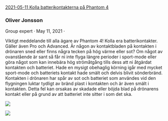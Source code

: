 [2021-05-11 Kolla batterikontakterna på Phantom 4](https://www.facebook.com/groups/djisweden/posts/3731466936952458/)

### Oliver Jonsson
Group expert
  · May 11, 2021  · 

Viktigt meddelande till alla ägare av Phantom 4!
Kolla era batterikontakter. Gäller även Pro och Advanced.
Är någon av kontaktbladen på kontakten i drönaren sned eller finns några tecken på hög värme eller sot? Om något av ovanstående är sant så får ni inte flyga längre perioder i sport-mode eller göra något som kan innebära hög strömåtgång tills dess att ni åtgärdat kontakten och batteriet.
Hade en mysigt obehaglig körning igår med mycket sport-mode och batteriets kontakt hade smält och delvis blivit sönderbränd. Kontakten i drönaren har spår av sot och batteriet som användes vid den flygningen luktar tydligt av bränd plast i kontakten och är även smält i kontakten.
Detta fel kan orsakas av skadade eller böjda blad på drönarens kontakt eller på grund av att batteriet inte sitter i som det ska.

![](https://scontent-mad1-1.xx.fbcdn.net/v/t1.6435-9/185405673_1886810714827536_7442121469233492257_n.jpg?_nc_cat=101&ccb=1-7&_nc_sid=b9115d&_nc_ohc=RR4_q8G9XSkAX-4rvG8&_nc_ht=scontent-mad1-1.xx&oh=00_AfDRx9bwxPbSGG7VjVUQUzZ3y7iVp22oN0x1P5RQxFDCeg&oe=64D20877)

![](https://scontent-mad1-1.xx.fbcdn.net/v/t1.6435-9/185686726_1886810734827534_5654816802535587264_n.jpg?_nc_cat=107&ccb=1-7&_nc_sid=b9115d&_nc_ohc=Swv5ZNiZuxMAX8uOP0F&_nc_ht=scontent-mad1-1.xx&oh=00_AfBabrZoJagfcSb6hGE59b6TPG3XM1B4tFGuU_ID0eR4Uw&oe=64D227B6)
